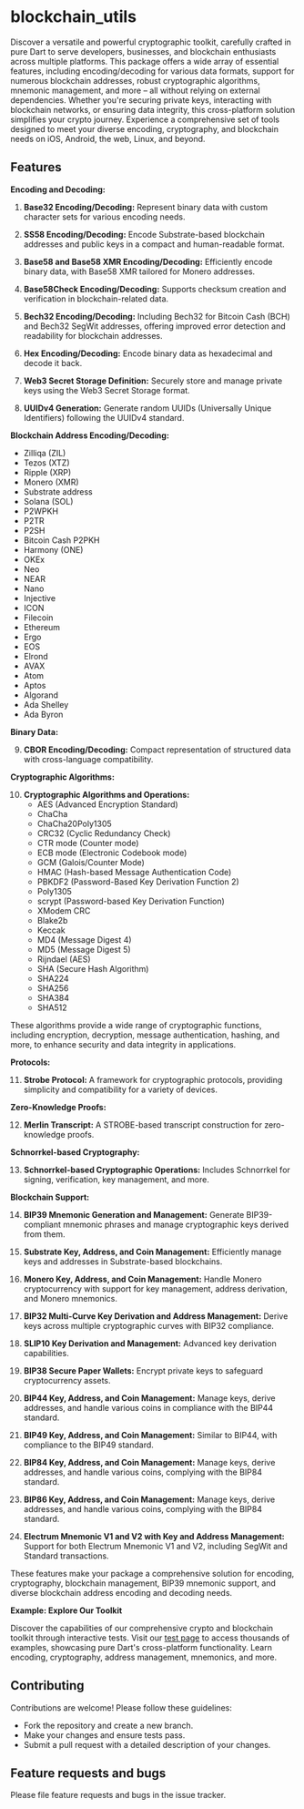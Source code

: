 # blockchain_utils

Discover a versatile and powerful cryptographic toolkit, carefully crafted in pure Dart to serve developers, businesses, and blockchain enthusiasts across multiple platforms. This package offers a wide array of essential features, including encoding/decoding for various data formats, support for numerous blockchain addresses, robust cryptographic algorithms, mnemonic management, and more – all without relying on external dependencies. Whether you're securing private keys, interacting with blockchain networks, or ensuring data integrity, this cross-platform solution simplifies your crypto journey. Experience a comprehensive set of tools designed to meet your diverse encoding, cryptography, and blockchain needs on iOS, Android, the web, Linux, and beyond.

## Features

**Encoding and Decoding:**

1. **Base32 Encoding/Decoding:** Represent binary data with custom character sets for various encoding needs.

2. **SS58 Encoding/Decoding:** Encode Substrate-based blockchain addresses and public keys in a compact and human-readable format.

3. **Base58 and Base58 XMR Encoding/Decoding:** Efficiently encode binary data, with Base58 XMR tailored for Monero addresses.

4. **Base58Check Encoding/Decoding:** Supports checksum creation and verification in blockchain-related data.

5. **Bech32 Encoding/Decoding:** Including Bech32 for Bitcoin Cash (BCH) and Bech32 SegWit addresses, offering improved error detection and readability for blockchain addresses.

6. **Hex Encoding/Decoding:** Encode binary data as hexadecimal and decode it back.

7. **Web3 Secret Storage Definition:** Securely store and manage private keys using the Web3 Secret Storage format.

8. **UUIDv4 Generation:** Generate random UUIDs (Universally Unique Identifiers) following the UUIDv4 standard.

**Blockchain Address Encoding/Decoding:**
   - Zilliqa (ZIL)
   - Tezos (XTZ)
   - Ripple (XRP)
   - Monero (XMR)
   - Substrate address
   - Solana (SOL)
   - P2WPKH
   - P2TR
   - P2SH
   - Bitcoin Cash P2PKH
   - Harmony (ONE)
   - OKEx
   - Neo
   - NEAR
   - Nano
   - Injective
   - ICON
   - Filecoin
   - Ethereum
   - Ergo
   - EOS
   - Elrond
   - AVAX
   - Atom
   - Aptos
   - Algorand
   - Ada Shelley
   - Ada Byron

**Binary Data:**

9. **CBOR Encoding/Decoding:** Compact representation of structured data with cross-language compatibility.

**Cryptographic Algorithms:**

10. **Cryptographic Algorithms and Operations:**
    - AES (Advanced Encryption Standard)
    - ChaCha
    - ChaCha20Poly1305
    - CRC32 (Cyclic Redundancy Check)
    - CTR mode (Counter mode)
    - ECB mode (Electronic Codebook mode)
    - GCM (Galois/Counter Mode)
    - HMAC (Hash-based Message Authentication Code)
    - PBKDF2 (Password-Based Key Derivation Function 2)
    - Poly1305
    - scrypt (Password-based Key Derivation Function)
    - XModem CRC
    - Blake2b
    - Keccak
    - MD4 (Message Digest 4)
    - MD5 (Message Digest 5)
    - Rijndael (AES)
    - SHA (Secure Hash Algorithm)
    - SHA224
    - SHA256
    - SHA384
    - SHA512

   These algorithms provide a wide range of cryptographic functions, including encryption, decryption, message authentication, hashing, and more, to enhance security and data integrity in applications.

**Protocols:**

11. **Strobe Protocol:** A framework for cryptographic protocols, providing simplicity and compatibility for a variety of devices.

**Zero-Knowledge Proofs:**

12. **Merlin Transcript:** A STROBE-based transcript construction for zero-knowledge proofs.

**Schnorrkel-based Cryptography:**

13. **Schnorrkel-based Cryptographic Operations:** Includes Schnorrkel for signing, verification, key management, and more.

**Blockchain Support:**

14. **BIP39 Mnemonic Generation and Management:** Generate BIP39-compliant mnemonic phrases and manage cryptographic keys derived from them.

15. **Substrate Key, Address, and Coin Management:** Efficiently manage keys and addresses in Substrate-based blockchains.

16. **Monero Key, Address, and Coin Management:** Handle Monero cryptocurrency with support for key management, address derivation, and Monero mnemonics.

17. **BIP32 Multi-Curve Key Derivation and Address Management:** Derive keys across multiple cryptographic curves with BIP32 compliance.

18. **SLIP10 Key Derivation and Management:** Advanced key derivation capabilities.

19. **BIP38 Secure Paper Wallets:** Encrypt private keys to safeguard cryptocurrency assets.

20. **BIP44 Key, Address, and Coin Management:** Manage keys, derive addresses, and handle various coins in compliance with the BIP44 standard.

21. **BIP49 Key, Address, and Coin Management:** Similar to BIP44, with compliance to the BIP49 standard.

22. **BIP84 Key, Address, and Coin Management:** Manage keys, derive addresses, and handle various coins, complying with the BIP84 standard.

23. **BIP86 Key, Address, and Coin Management:** Manage keys, derive addresses, and handle various coins, complying with the BIP84 standard.

24. **Electrum Mnemonic V1 and V2 with Key and Address Management:** Support for both Electrum Mnemonic V1 and V2, including SegWit and Standard transactions.

These features make your package a comprehensive solution for encoding, cryptography, blockchain management, BIP39 mnemonic support, and diverse blockchain address encoding and decoding needs.

**Example: Explore Our Toolkit**

Discover the capabilities of our comprehensive crypto and blockchain toolkit through interactive tests. Visit our [test page](https://github.com/mrtnetwork/blockchain_utils/tree/main/test) to access thousands of examples, showcasing pure Dart's cross-platform functionality. Learn encoding, cryptography, address management, mnemonics, and more.


## Contributing

Contributions are welcome! Please follow these guidelines:
 - Fork the repository and create a new branch.
 - Make your changes and ensure tests pass.
 - Submit a pull request with a detailed description of your changes.

## Feature requests and bugs #

Please file feature requests and bugs in the issue tracker.


